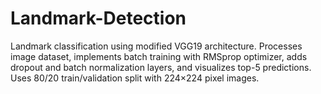 # Landmark-Detection
Landmark classification using modified VGG19 architecture. Processes image dataset, implements batch training with RMSprop optimizer, adds dropout and batch normalization layers, and visualizes top-5 predictions. Uses 80/20 train/validation split with 224×224 pixel images.
